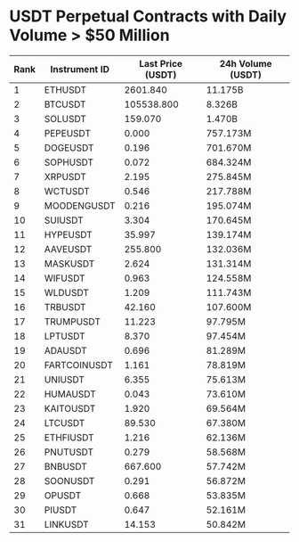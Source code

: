 # USDT Perpetual Contracts with Daily Volume > $50 Million

| Rank | Instrument ID | Last Price (USDT) | 24h Volume (USDT) |
|------|---------------|-------------------|-------------------|
| 1 | ETHUSDT | 2601.840 | 11.175B |
| 2 | BTCUSDT | 105538.800 | 8.326B |
| 3 | SOLUSDT | 159.070 | 1.470B |
| 4 | PEPEUSDT | 0.000 | 757.173M |
| 5 | DOGEUSDT | 0.196 | 701.670M |
| 6 | SOPHUSDT | 0.072 | 684.324M |
| 7 | XRPUSDT | 2.195 | 275.845M |
| 8 | WCTUSDT | 0.546 | 217.788M |
| 9 | MOODENGUSDT | 0.216 | 195.074M |
| 10 | SUIUSDT | 3.304 | 170.645M |
| 11 | HYPEUSDT | 35.997 | 139.174M |
| 12 | AAVEUSDT | 255.800 | 132.036M |
| 13 | MASKUSDT | 2.624 | 131.314M |
| 14 | WIFUSDT | 0.963 | 124.558M |
| 15 | WLDUSDT | 1.209 | 111.743M |
| 16 | TRBUSDT | 42.160 | 107.600M |
| 17 | TRUMPUSDT | 11.223 | 97.795M |
| 18 | LPTUSDT | 8.370 | 97.454M |
| 19 | ADAUSDT | 0.696 | 81.289M |
| 20 | FARTCOINUSDT | 1.161 | 78.819M |
| 21 | UNIUSDT | 6.355 | 75.613M |
| 22 | HUMAUSDT | 0.043 | 73.610M |
| 23 | KAITOUSDT | 1.920 | 69.564M |
| 24 | LTCUSDT | 89.530 | 67.380M |
| 25 | ETHFIUSDT | 1.216 | 62.136M |
| 26 | PNUTUSDT | 0.279 | 58.568M |
| 27 | BNBUSDT | 667.600 | 57.742M |
| 28 | SOONUSDT | 0.291 | 56.872M |
| 29 | OPUSDT | 0.668 | 53.835M |
| 30 | PIUSDT | 0.647 | 52.161M |
| 31 | LINKUSDT | 14.153 | 50.842M |
